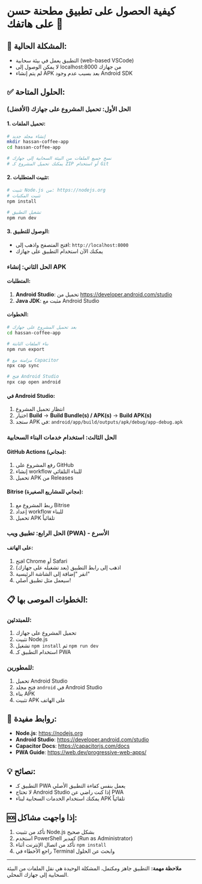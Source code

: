 # كيفية الحصول على تطبيق مطحنة حسن على هاتفك 📱

## 🚨 **المشكلة الحالية:**
- التطبيق يعمل في بيئة سحابية (web-based VSCode)
- لا يمكن الوصول إلى localhost:8000 من جهازك
- لم يتم إنشاء APK بعد بسبب عدم وجود Android SDK

## ✅ **الحلول المتاحة:**

### الحل الأول: تحميل المشروع على جهازك (الأفضل)

#### 1. تحميل الملفات:
```bash
# إنشاء مجلد جديد
mkdir hassan-coffee-app
cd hassan-coffee-app

# نسخ جميع الملفات من البيئة السحابية إلى جهازك
# يمكنك تحميل المشروع كـ ZIP أو استخدام Git
```

#### 2. تثبيت المتطلبات:
```bash
# تثبيت Node.js من: https://nodejs.org
# تثبيت المكتبات
npm install

# تشغيل التطبيق
npm run dev
```

#### 3. الوصول للتطبيق:
- افتح المتصفح واذهب إلى: `http://localhost:8000`
- يمكنك الآن استخدام التطبيق على جهازك

### الحل الثاني: إنشاء APK

#### المتطلبات:
1. **Android Studio**: تحميل من https://developer.android.com/studio
2. **Java JDK**: مثبت مع Android Studio

#### الخطوات:
```bash
# بعد تحميل المشروع على جهازك
cd hassan-coffee-app

# بناء الملفات الثابتة
npm run export

# مزامنة مع Capacitor
npx cap sync

# فتح Android Studio
npx cap open android
```

#### في Android Studio:
1. انتظار تحميل المشروع
2. اختيار **Build** → **Build Bundle(s) / APK(s)** → **Build APK(s)**
3. ستجد APK في: `android/app/build/outputs/apk/debug/app-debug.apk`

### الحل الثالث: استخدام خدمات البناء السحابية

#### GitHub Actions (مجاني):
1. رفع المشروع على GitHub
2. إنشاء workflow للبناء التلقائي
3. تحميل APK من Releases

#### Bitrise (مجاني للمشاريع الصغيرة):
1. ربط المشروع مع Bitrise
2. إعداد workflow للبناء
3. تحميل APK تلقائياً

### الحل الرابع: تطبيق ويب (PWA) - الأسرع

#### على الهاتف:
1. افتح Chrome أو Safari
2. اذهب إلى رابط التطبيق (بعد تشغيله على جهازك)
3. انقر "إضافة إلى الشاشة الرئيسية"
4. سيعمل مثل تطبيق أصلي!

## 📋 **الخطوات الموصى بها:**

### للمبتدئين:
1. تحميل المشروع على جهازك
2. تثبيت Node.js
3. تشغيل `npm install` ثم `npm run dev`
4. استخدام التطبيق كـ PWA

### للمطورين:
1. تحميل Android Studio
2. فتح مجلد `android` في Android Studio
3. بناء APK
4. تثبيت APK على الهاتف

## 🔗 **روابط مفيدة:**
- **Node.js**: https://nodejs.org
- **Android Studio**: https://developer.android.com/studio
- **Capacitor Docs**: https://capacitorjs.com/docs
- **PWA Guide**: https://web.dev/progressive-web-apps/

## 💡 **نصائح:**
- التطبيق كـ PWA يعمل بنفس كفاءة التطبيق الأصلي
- لا تحتاج Android Studio إذا كنت راضي عن PWA
- يمكنك استخدام الخدمات السحابية لبناء APK تلقائياً

## 🆘 **إذا واجهت مشاكل:**
1. تأكد من تثبيت Node.js بشكل صحيح
2. استخدم PowerShell كمدير (Run as Administrator)
3. تأكد من اتصال الإنترنت أثناء `npm install`
4. راجع الأخطاء في Terminal وابحث عن الحلول

---

**ملاحظة مهمة:** التطبيق جاهز ومكتمل، المشكلة الوحيدة هي نقل الملفات من البيئة السحابية إلى جهازك المحلي.
